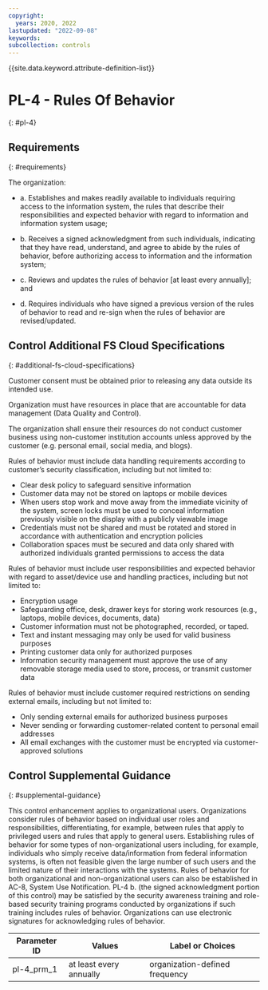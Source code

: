 ```yaml
---
copyright:
  years: 2020, 2022
lastupdated: "2022-09-08"
keywords: 
subcollection: controls
---
```


{{site.data.keyword.attribute-definition-list}}

# PL-4 - Rules Of Behavior
{: #pl-4}

## Requirements
{: #requirements}

The organization:

- a. Establishes and makes readily available to individuals requiring access to the information system, the rules that describe their responsibilities and expected behavior with regard to information and information system usage;

- b. Receives a signed acknowledgment from such individuals, indicating that they have read, understand, and agree to abide by the rules of behavior, before authorizing access to information and the information system;

- c. Reviews and updates the rules of behavior [at least every annually]; and

- d. Requires individuals who have signed a previous version of the rules of behavior to read and re-sign when the rules of behavior are revised/updated.

## Control Additional FS Cloud Specifications
{: #additional-fs-cloud-specifications}

Customer consent must be obtained prior to releasing any data outside its intended use.

Organization must have resources in place that are accountable for data management (Data Quality and Control).

The organization shall ensure their resources do not conduct customer business using non-customer institution accounts unless approved by the customer (e.g. personal email, social media, and blogs).

Rules of behavior must include data handling requirements according to customer’s security classification, including but not limited to:
- Clear desk policy to safeguard sensitive information
- Customer data may not be stored on laptops or mobile devices
- When users stop work and move away from the immediate vicinity of the system, screen locks must be used to conceal information previously visible on the display with a publicly viewable image
- Credentials must not be shared and must be rotated and stored in accordance with authentication and encryption policies
- Collaboration spaces must be secured and data only shared with authorized individuals granted permissions to access the data

Rules of behavior must include user responsibilities and expected behavior with regard to asset/device use and handling practices, including but not limited to:
- Encryption usage
- Safeguarding office, desk, drawer keys for storing work resources (e.g., laptops, mobile devices, documents, data)
- Customer information must not be photographed, recorded, or taped.
- Text and instant messaging may only be used for valid business purposes
- Printing customer data only for authorized purposes
- Information security management must approve the use of any removable storage media used to store, process, or transmit customer data

Rules of behavior must include customer required restrictions on sending external emails, including but not limited to:
- Only sending external emails for authorized business purposes
- Never sending or forwarding customer-related content to personal email addresses
- All email exchanges with the customer must be encrypted via customer-approved solutions

## Control Supplemental Guidance
{: #supplemental-guidance}

This control enhancement applies to organizational users. Organizations consider rules of behavior based on individual user roles and responsibilities, differentiating, for example, between rules that apply to privileged users and rules that apply to general users. Establishing rules of behavior for some types of non-organizational users including, for example, individuals who simply receive data/information from federal information systems, is often not feasible given the large number of such users and the limited nature of their interactions with the systems. Rules of behavior for both organizational and non-organizational users can also be established in AC-8, System Use Notification. PL-4 b. (the signed acknowledgment portion of this control) may be satisfied by the security awareness training and role-based security training programs conducted by organizations if such training includes rules of behavior. Organizations can use electronic signatures for acknowledging rules of behavior.

| Parameter ID | Values | Label or Choices |
|---|---|---|
| pl-4_prm_1 | at least every annually | organization-defined frequency |


